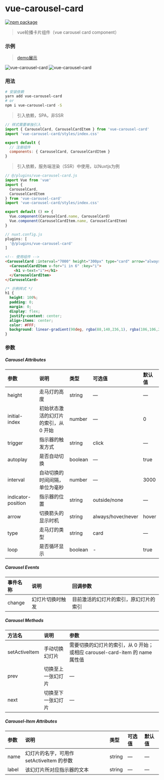 # vue-carousel-card
[![npm package](https://img.shields.io/npm/v/vue-carousel-card.svg)](https://www.npmjs.com/package/vue-carousel-card)
> vue轮播卡片组件（vue carousel card component）
### 示例
> [demo展示](https://jekorx.github.io/vue-carousel-card)

![vue-carousel-card](screenshot/pic0.png)
![vue-carousel-card](screenshot/pic1.png)
### 用法
```bash
# 安装依赖
yarn add vue-carousel-card
# or
npm i vue-carousel-card -S
```
> 引入依赖，SPA，非SSR  
```javascript
// 样式需要单独引入
import { CarouselCard, CarouselCardItem } from 'vue-carousel-card'
import 'vue-carousel-card/styles/index.css'

export default {
  // 注册组件
  components: { CarouselCard, CarouselCardItem }
}
```
> 引入依赖，服务端渲染（SSR）中使用，以Nuxtjs为例  
```javascript
// @/plugins/vue-carousel-card.js
import Vue from 'vue'
import {
  CarouselCard,
  CarouselCardItem
} from 'vue-carousel-card'
import 'vue-carousel-card/styles/index.css'

export default () => {
  Vue.component(CarouselCard.name, CarouselCard)
  Vue.component(CarouselCardItem.name, CarouselCardItem)
}

// nuxt.config.js
plugins: [
  '@/plugins/vue-carousel-card'
]
```
```html
<!-- 使用组件 -->
<CarouselCard :interval="7000" height="300px" type="card" arrow="always">
  <CarouselCardItem v-for="i in 6" :key="i">
    <h1 v-text="i"></h1>
  </CarouselCardItem>
</CarouselCard>
```
```css
/* 示例样式 */
h1 {
  height: 100%;
  padding: 0;
  margin: 0;
  display: flex;
  justify-content: center;
  align-items: center;
  color: #FFF;
  background: linear-gradient(90deg, rgba(88,140,236,1), rgba(106,106,207,1))
}
```
### 参数
##### Carousel Attributes
| 参数               | 说明                                  | 类型    | 可选值             | 默认值 |
| :----------------- | :------------------------------------ | :------ | :----------------- | :----- |
| height             | 走马灯的高度                          | string  | —                 | —     |
| initial-index      | 初始状态激活的幻灯片的索引，从 0 开始 | number  | —                 | 0      |
| trigger            | 指示器的触发方式                      | string  | click              | —     |
| autoplay           | 是否自动切换                          | boolean | —                 | true   |
| interval           | 自动切换的时间间隔，单位为毫秒        | number  | —                 | 3000   |
| indicator-position | 指示器的位置                          | string  | outside/none       | —     |
| arrow              | 切换箭头的显示时机                    | string  | always/hover/never | hover  |
| type               | 走马灯的类型                          | string  | card               | —     |
| loop               | 是否循环显示                          | boolean | -                  | true   |
##### Carousel Events
| 事件名称 | 说明             | 回调参数                               |
| :------- | :--------------- | :------------------------------------- |
| change   | 幻灯片切换时触发 | 目前激活的幻灯片的索引，原幻灯片的索引 |
##### Carousel Methods
| 方法名        | 说明               | 参数                                                                      |
| :------------ | :----------------- | :------------------------------------------------------------------------ |
| setActiveItem | 手动切换幻灯片     | 需要切换的幻灯片的索引，从 0 开始；或相应 carousel-card-item 的 name 属性值 |
| prev          | 切换至上一张幻灯片 | —                                                                        |
| next          | 切换至下一张幻灯片 | —                                                                        |
##### Carousel-Item Attributes
| 参数  | 说明                                      | 类型   | 可选值 | 默认值 |
| :---- | :---------------------------------------- | :----- | :----- | :----- |
| name  | 幻灯片的名字，可用作 setActiveItem 的参数 | string | —     | —     |
| label | 该幻灯片所对应指示器的文本                | string | —     | —     |
